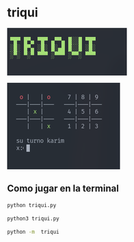 # triqui

![Triqui](Img/triqui.png)

![Triqui](Img/triqui2.png)

## Como jugar en la terminal
```bash
python triqui.py
```
```bash
python3 triqui.py
```
```bash
python -m  triqui
```
